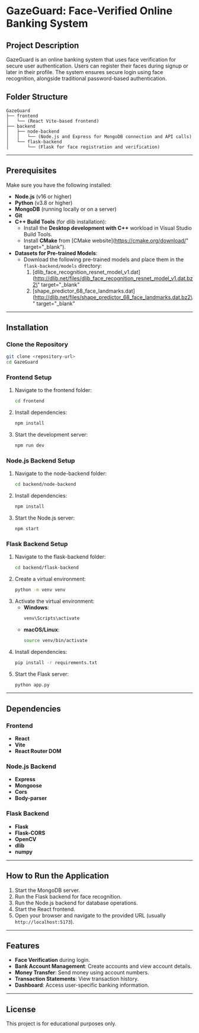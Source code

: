 # GazeGuard: Face-Verified Online Banking System

## Project Description
GazeGuard is an online banking system that uses face verification for secure user authentication. Users can register their faces during signup or later in their profile. The system ensures secure login using face recognition, alongside traditional password-based authentication.

## Folder Structure
```
GazeGuard
├── frontend
│   └── (React Vite-based frontend)
├── backend
│   ├── node-backend
│   │   └── (Node.js and Express for MongoDB connection and API calls)
│   └── flask-backend
│       └── (Flask for face registration and verification)
```

---

## Prerequisites
Make sure you have the following installed:
- **Node.js** (v16 or higher)
- **Python** (v3.8 or higher)
- **MongoDB** (running locally or on a server)
- **Git**
- **C++ Build Tools** (for dlib installation):
  - Install the **Desktop development with C++** workload in Visual Studio Build Tools.
  - Install **CMake** from [CMake website](https://cmake.org/download/" target="_blank").
- **Datasets for Pre-trained Models**:
  - Download the following pre-trained models and place them in the `flask-backend/models` directory:
    1. [dlib_face_recognition_resnet_model_v1.dat](http://dlib.net/files/dlib_face_recognition_resnet_model_v1.dat.bz2\" target=\"_blank\"
    2. [shape_predictor_68_face_landmarks.dat](http://dlib.net/files/shape_predictor_68_face_landmarks.dat.bz2\" target=\"_blank\"

---

## Installation

### Clone the Repository
```bash
git clone <repository-url>
cd GazeGuard
```

### Frontend Setup
1. Navigate to the frontend folder:
   ```bash
   cd frontend
   ```
2. Install dependencies:
   ```bash
   npm install
   ```
3. Start the development server:
   ```bash
   npm run dev
   ```

### Node.js Backend Setup
1. Navigate to the node-backend folder:
   ```bash
   cd backend/node-backend
   ```
2. Install dependencies:
   ```bash
   npm install
   ```
3. Start the Node.js server:
   ```bash
   npm start
   ```

### Flask Backend Setup
1. Navigate to the flask-backend folder:
   ```bash
   cd backend/flask-backend
   ```
2. Create a virtual environment:
   ```bash
   python -m venv venv
   ```
3. Activate the virtual environment:
   - **Windows**:
     ```bash
     venv\Scripts\activate
     ```
   - **macOS/Linux**:
     ```bash
     source venv/bin/activate
     ```
4. Install dependencies:
   ```bash
   pip install -r requirements.txt
   ```
5. Start the Flask server:
   ```bash
   python app.py
   ```

---

## Dependencies

### Frontend
- **React**
- **Vite**
- **React Router DOM**

### Node.js Backend
- **Express**
- **Mongoose**
- **Cors**
- **Body-parser**

### Flask Backend
- **Flask**
- **Flask-CORS**
- **OpenCV**
- **dlib**
- **numpy**

---

## How to Run the Application
1. Start the MongoDB server.
2. Run the Flask backend for face recognition.
3. Run the Node.js backend for database operations.
4. Start the React frontend.
5. Open your browser and navigate to the provided URL (usually `http://localhost:5173`).

---

## Features
- **Face Verification** during login.
- **Bank Account Management**: Create accounts and view account details.
- **Money Transfer**: Send money using account numbers.
- **Transaction Statements**: View transaction history.
- **Dashboard**: Access user-specific banking information.

---

## License
This project is for educational purposes only.
